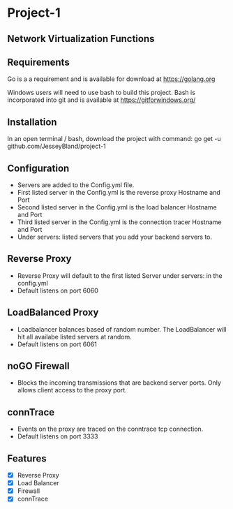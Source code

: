 # Project-1

## Network Virtualization Functions


## Requirements
Go is a a requirement and is available for download at https://golang.org

Windows users will need to use bash to build this project. Bash is incorporated into git and is available at https://gitforwindows.org/

## Installation
In an open terminal / bash, download the project with command: go get -u github.com/JesseyBland/project-1

## Configuration

- Servers are added to the Config.yml file.
- First listed server in the Config.yml is the reverse proxy        Hostname and Port
- Second listed server in the Config.yml is the load balancer       Hostname and Port
- Third listed server in the Config.yml is the connection tracer    Hostname and Port
- Under servers: listed servers that you add your backend servers to.

## Reverse Proxy
- Reverse Proxy will default to the first listed Server under servers: in the config.yml
- Default listens on port 6060

## LoadBalanced Proxy
- Loadbalancer balances based of random number. The LoadBalancer will hit all availabe listed servers at random.
- Default listens on port 6061
## noGO Firewall
- Blocks the incoming transmissions that are backend server ports. Only allows client access to the proxy port.

## connTrace 
- Events on the proxy are traced on the conntrace tcp connection. 
- Default listens on port 3333

## Features

- [x] Reverse Proxy
- [x] Load Balancer
- [x] Firewall
- [x] connTrace
